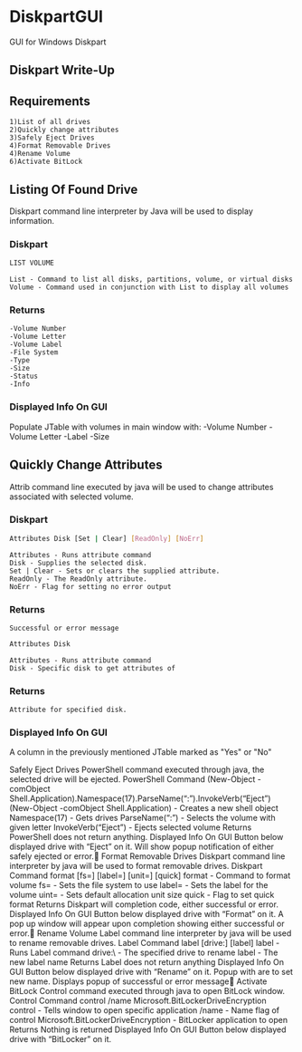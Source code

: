 # DiskpartGUI
GUI for Windows Diskpart

## Diskpart Write-Up

## Requirements
	1)List of all drives
	2)Quickly change attributes
	3)Safely Eject Drives
	4)Format Removable Drives
	4)Rename Volume
	6)Activate BitLock

## Listing Of Found Drive
Diskpart command line interpreter by Java will be used to display information.
### Diskpart
```bash
LIST VOLUME
```
	List - Command to list all disks, partitions, volume, or virtual disks
	Volume - Command used in conjunction with List to display all volumes
### Returns
	-Volume Number
	-Volume Letter
	-Volume Label
	-File System
	-Type
	-Size
	-Status
	-Info
### Displayed Info On GUI
Populate JTable with volumes in main window with:
	-Volume Number
	-Volume Letter
	-Label
	-Size

## Quickly Change Attributes
Attrib command line executed by java will be used to change attributes associated with selected volume.
### Diskpart
```bash
Attributes Disk [Set | Clear] [ReadOnly] [NoErr] 
```
	Attributes - Runs attribute command
	Disk - Supplies the selected disk.
	Set | Clear - Sets or clears the supplied attribute.
	ReadOnly - The ReadOnly attribute.
	NoErr - Flag for setting no error output
### Returns
	Successful or error message
```bash
Attributes Disk
```
	Attributes - Runs attribute command
	Disk - Specific disk to get attributes of
### Returns
	Attribute for specified disk.
### Displayed Info On GUI
A column in the previously mentioned JTable marked as "Yes" or "No"

Safely Eject Drives
PowerShell command executed through java, the selected drive will be ejected.
PowerShell
Command
(New-Object -comObject Shell.Application).Namespace(17).ParseName(“<VolumeLetter>:”).InvokeVerb(“Eject”)
(New-Object -comObject Shell.Application) - Creates a new shell object
Namespace(17) - Gets drives
ParseName(“<VolumeLetter>:”) - Selects the volume with given letter
InvokeVerb(“Eject”) - Ejects selected volume
Returns
PowerShell does not return anything.
Displayed Info On GUI
Button below displayed drive with “Eject” on it.
Will show popup notification of either safely ejected or error.
Format Removable Drives
Diskpart command line interpreter by java will be used to format removable drives.
Diskpart
Command
format [fs=<fs>] [label=<label>] [unit=<n>] [quick]
format - Command to format volume
fs=<fs> - Sets the file system to use
label=<label> - Sets the label for the volume
uint=<n> - Sets default allocation unit size
quick - Flag to set quick format
Returns
Diskpart will completion code, either successful or error.
Displayed Info On GUI
Button below displayed drive with “Format” on it.
A pop up window will appear upon completion showing either successful or error.
Rename Volume
Label command line interpreter by java will be used to rename removable drives.
Label
Command
label [drive:\] [label]
label - Runs Label command
drive:\ - The specified drive to rename
label - The new label name
Returns
Label does not return anything
Displayed Info On GUI
Button below displayed drive with “Rename” on it.
Popup with are to set new name.
Displays popup of successful or error message
Activate BitLock
Control command executed through java to open BitLock window.
Control
Command
control /name Microsoft.BitLockerDriveEncryption
control - Tells window to open specific application
/name - Name flag of control
Microsoft.BitLockerDriveEncryption - BitLocker application to open
Returns
Nothing is returned
Displayed Info On GUI
Button below displayed drive with “BitLocker” on it.



